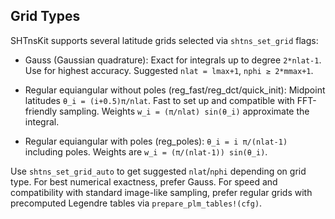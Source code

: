 ## Grid Types

SHTnsKit supports several latitude grids selected via `shtns_set_grid` flags:

- Gauss (Gaussian quadrature): Exact for integrals up to degree `2*nlat-1`.
  Use for highest accuracy. Suggested `nlat = lmax+1`, `nphi ≥ 2*mmax+1`.

- Regular equiangular without poles (reg_fast/reg_dct/quick_init):
  Midpoint latitudes `θ_i = (i+0.5)π/nlat`. Fast to set up and compatible with
  FFT-friendly sampling. Weights `w_i = (π/nlat) sin(θ_i)` approximate the integral.

- Regular equiangular with poles (reg_poles):
  `θ_i = i π/(nlat-1)` including poles. Weights are `w_i = (π/(nlat-1)) sin(θ_i)`.

Use `shtns_set_grid_auto` to get suggested `nlat`/`nphi` depending on grid type.
For best numerical exactness, prefer Gauss. For speed and compatibility with
standard image-like sampling, prefer regular grids with precomputed Legendre
tables via `prepare_plm_tables!(cfg)`.


